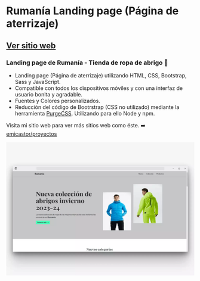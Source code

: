 # Rumanía Landing page (Página de aterrizaje)
## [Ver sitio web](https://rumania.netlify.app/)
### Landing page de Rumanía - Tienda de ropa de abrigo 🧥

- Landing page (Página de aterrizaje) utilizando HTML, CSS, Bootstrap, Sass y JavaScript.
- Compatible con todos los dispositivos móviles y con una interfaz de usuario bonita y agradable.
- Fuentes y Colores personalizados.
- Reducción del código de Bootrstrap (CSS no utilizado) mediante la herramienta [PurgeCSS](https://purgecss.com/). Utilizando para ello Node y npm.

Visita mi sitio web para ver más sitios web como éste. ➡️ [emicastor/proyectos](https://emicastor.com.ar/proyectos)

![Rumanía Landing page](/preview.webp)